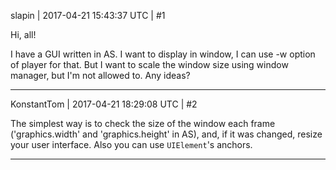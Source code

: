 slapin | 2017-04-21 15:43:37 UTC | #1

Hi, all!

I have a GUI written in AS. I want to display in window, I can use -w option of player for that.
But I want to scale the window size using window manager, but I'm not allowed to. Any ideas?

-------------------------

KonstantTom | 2017-04-21 18:29:08 UTC | #2

The simplest way is to check the size of the window each frame ('graphics.width' and 'graphics.height' in AS), and, if it was changed, resize your user interface.
Also you can use `UIElement`'s anchors.

-------------------------

